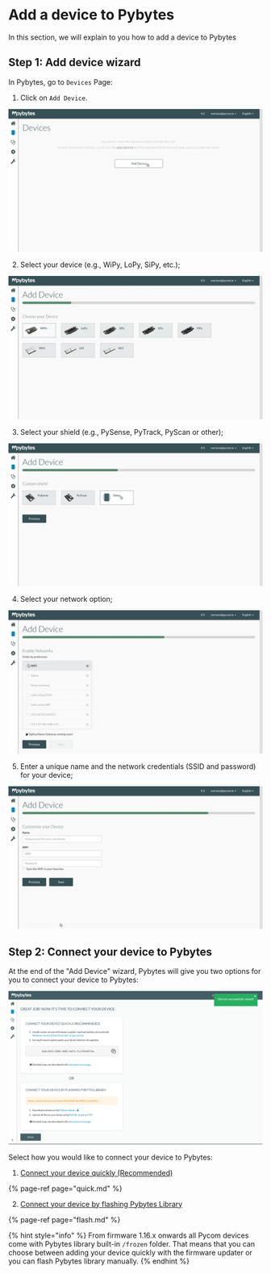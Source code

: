 # Add a device to Pybytes

In this section, we will explain to you how to add a device to Pybytes

## Step 1: Add device wizard

In Pybytes, go to `Devices` Page:

1. Click on `Add Device`.

![](../../.gitbook/assets/1-1.jpg)

2. Select your device \(e.g., WiPy, LoPy, SiPy, etc.\);

![](../../.gitbook/assets/2-1.jpg)

3. Select your shield \(e.g., PySense, PyTrack, PyScan or other\);

![](../../.gitbook/assets/3%20%281%29.jpg)

4. Select your network option;

![](../../.gitbook/assets/4%20%281%29.jpg)

5. Enter a unique name and the network credentials \(SSID and password\) for your device;

![](../../.gitbook/assets/5-1.jpg)

## Step 2: Connect your device to Pybytes

At the end of the "Add Device" wizard, Pybytes will give you two options for you to connect your device to Pybytes:

![](../../.gitbook/assets/7-1.png)

Select how you would like to connect your device to Pybytes:

1. [Connect your device quickly \(Recommended\)](quick.md)

{% page-ref page="quick.md" %}

2. [Connect your device by flashing Pybytes Library](flash.md)

{% page-ref page="flash.md" %}

{% hint style="info" %}
From firmware 1.16.x onwards all Pycom devices come with Pybytes library built-in `/frozen` folder. That means that you can choose between adding your device quickly with the firmware updater or you can flash Pybytes library manually.
{% endhint %}

